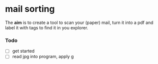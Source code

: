 # mail sorting
The **aim** is to create a tool to scan your (paper) mail, turn it into a pdf and label it with tags to find it in you explorer.
### Todo
- [ ] get started
- [ ] read jpg into program, apply g

<!--stackedit_data:
eyJoaXN0b3J5IjpbLTY0NjQ3MDU4NV19
-->